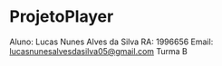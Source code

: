 # ProjetoPlayer
Aluno: Lucas Nunes Alves da Silva 
RA: 1996656 
Email: lucasnunesalvesdasilva05@gmail.com
Turma B
